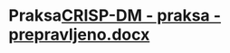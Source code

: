 # Praksa[CRISP-DM - praksa - prepravljeno.docx](https://github.com/milicaandjelkovic/Praksa/files/8844077/CRISP-DM.-.praksa.-.prepravljeno.docx)
